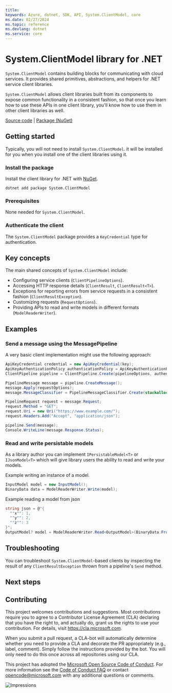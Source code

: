 ```yaml
---
title: 
keywords: Azure, dotnet, SDK, API, System.ClientModel, core
ms.date: 02/27/2024
ms.topic: reference
ms.devlang: dotnet
ms.service: core
---
```

# System.ClientModel library for .NET

`System.ClientModel` contains building blocks for communicating with cloud services.  It provides shared primitives, abstractions, and helpers for .NET service client libraries.

`System.ClientModel` allows client libraries built from its components to expose common functionality in a consistent fashion, so that once you learn how to use these APIs in one client library, you'll know how to use them in other client libraries as well.

[Source code][source] | [Package (NuGet)][package]

## Getting started

Typically, you will not need to install `System.ClientModel`.
it will be installed for you when you install one of the client libraries using it.

### Install the package

Install the client library for .NET with [NuGet](https://www.nuget.org/packages/System.ClientModel).

```dotnetcli
dotnet add package System.ClientModel
```

### Prerequisites

None needed for `System.ClientModel`.

### Authenticate the client

The `System.ClientModel` package provides a `KeyCredential` type for authentication.

## Key concepts

The main shared concepts of `System.ClientModel` include:

- Configuring service clients (`ClientPipelineOptions`).
- Accessing HTTP response details (`ClientResult`, `ClientResult<T>`).
- Exceptions for reporting errors from service requests in a consistent fashion (`ClientResultException`).
- Customizing requests (`RequestOptions`).
- Providing APIs to read and write models in different formats (`ModelReaderWriter`).

## Examples

### Send a message using the MessagePipeline

A very basic client implementation might use the following approach:

```csharp
ApiKeyCredential credential = new ApiKeyCredential(key);
ApiKeyAuthenticationPolicy authenticationPolicy = ApiKeyAuthenticationPolicy.CreateBearerAuthorizationPolicy(credential);
ClientPipeline pipeline = ClientPipeline.Create(pipelineOptions, authenticationPolicy);

PipelineMessage message = pipeline.CreateMessage();
message.Apply(requestOptions);
message.MessageClassifier = PipelineMessageClassifier.Create(stackalloc ushort[] { 200 });

PipelineRequest request = message.Request;
request.Method = "GET";
request.Uri = new Uri("https://www.example.com/");
request.Headers.Add("Accept", "application/json");

pipeline.Send(message);
Console.WriteLine(message.Response.Status);
```

### Read and write persistable models

As a library author you can implement `IPersistableModel<T>` or `IJsonModel<T>` which will give library users the ability to read and write your models.

Example writing an instance of a model.

```C# Snippet:Readme_Write_Simple
InputModel model = new InputModel();
BinaryData data = ModelReaderWriter.Write(model);
```

Example reading a model from json

```C# Snippet:Readme_Read_Simple
string json = @"{
  ""x"": 1,
  ""y"": 2,
  ""z"": 3
}";
OutputModel? model = ModelReaderWriter.Read<OutputModel>(BinaryData.FromString(json));
```

## Troubleshooting

You can troubleshoot `System.ClientModel`-based clients by inspecting the result of any `ClientResultException` thrown from a pipeline's `Send` method.

## Next steps

## Contributing

This project welcomes contributions and suggestions. Most contributions require you to agree to a Contributor License Agreement (CLA) declaring that you have the right to, and actually do, grant us the rights to use your contribution. For details, visit https://cla.microsoft.com.

When you submit a pull request, a CLA-bot will automatically determine whether you need to provide a CLA and decorate the PR appropriately (e.g., label, comment). Simply follow the instructions provided by the bot. You will only need to do this once across all repositories using our CLA.

This project has adopted the [Microsoft Open Source Code of Conduct][code_of_conduct]. For more information see the [Code of Conduct FAQ][code_of_conduct_faq] or contact opencode@microsoft.com with any additional questions or comments.

![Impressions](https://azure-sdk-impressions.azurewebsites.net/api/impressions/azure-sdk-for-net%2Fsdk%2Fcore%2FAzure.Core%2FREADME.png)

[source]: https://github.com/Azure/azure-sdk-for-net/tree/main/sdk/core/System.ClientModel/src
[package]: https://www.nuget.org/packages/System.ClientModel
[code_of_conduct]: https://opensource.microsoft.com/codeofconduct
[code_of_conduct_faq]: https://opensource.microsoft.com/codeofconduct/faq/


